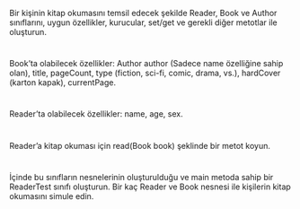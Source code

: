 Bir kişinin kitap okumasını temsil edecek şekilde Reader, Book ve Author sınıflarını, uygun özellikler, kurucular, set/get ve gerekli diğer metotlar ile oluşturun.
#
Book’ta olabilecek özellikler:
Author author (Sadece name özelliğine sahip olan), title, pageCount, type (fiction, sci-fi, comic, drama, vs.), hardCover (karton kapak), currentPage.
#
Reader’ta olabilecek özellikler:
name, age, sex.
#
Reader’a kitap okuması için read(Book book) şeklinde bir metot koyun.
#
İçinde bu sınıfların nesnelerinin oluşturulduğu ve main metoda sahip bir ReaderTest sınıfı oluşturun.
Bir kaç Reader ve Book nesnesi ile kişilerin kitap okumasını simule edin.